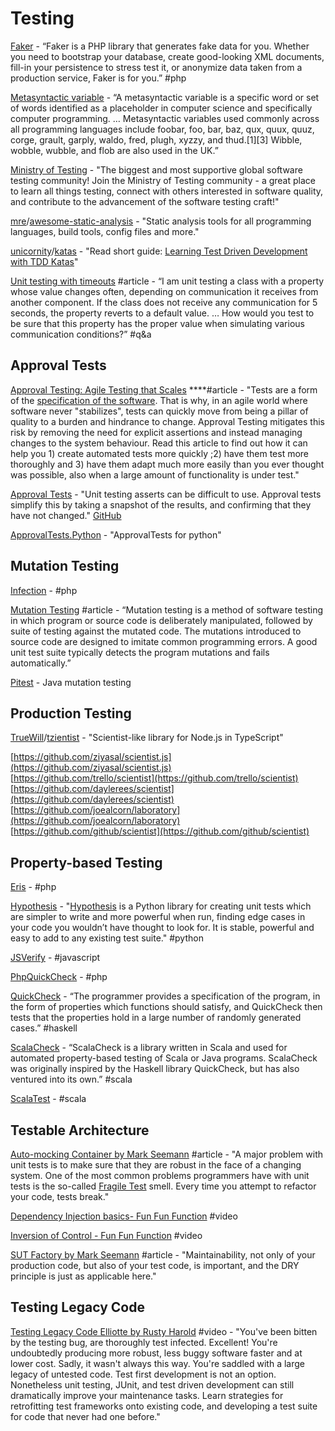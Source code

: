 # Testing

[Faker](https://github.com/fzaninotto/Faker) - “Faker is a PHP library that generates fake data for you. Whether you need to bootstrap your database, create good-looking XML documents, fill-in your persistence to stress test it, or anonymize data taken from a production service, Faker is for you.” \#php

[Metasyntactic variable](https://en.wikipedia.org/wiki/Metasyntactic_variable) - “A metasyntactic variable is a specific word or set of words identified as a placeholder in computer science and specifically computer programming. … Metasyntactic variables used commonly across all programming languages include foobar, foo, bar, baz, qux, quux, quuz, corge, grault, garply, waldo, fred, plugh, xyzzy, and thud.\[1\]\[3\] Wibble, wobble, wubble, and flob are also used in the UK.”

[Ministry of Testing](https://www.ministryoftesting.com/) - "The biggest and most supportive global software testing community! Join the Ministry of Testing community - a great place to learn all things testing, connect with others interested in software quality, and contribute to the advancement of the software testing craft!"

[mre](https://github.com/mre)/[awesome-static-analysis](https://github.com/mre/awesome-static-analysis) - "Static analysis tools for all programming languages, build tools, config files and more."

[unicornity](https://github.com/unicornity)/[katas](https://github.com/unicornity/katas) - "Read short guide: [Learning Test Driven Development with TDD Katas](http://goo.gl/5NYpVI)"

[Unit testing with timeouts](https://stackoverflow.com/questions/2975794/unit-testing-with-timeouts) \#article - “I am unit testing a class with a property whose value changes often, depending on communication it receives from another component. If the class does not receive any communication for 5 seconds, the property reverts to a default value. … How would you test to be sure that this property has the proper value when simulating various communication conditions?” \#q&a

## **Approval Tests**

[Approval Testing: Agile Testing that Scales](http://www.methodsandtools.com/archive/approvaltest.php) ****\#article - "Tests are a form of the [specification of the software](https://en.wikipedia.org/wiki/Specification_by_example). That is why, in an agile world where software never "stabilizes", tests can quickly move from being a pillar of quality to a burden and hindrance to change. Approval Testing mitigates this risk by removing the need for explicit assertions and instead managing changes to the system behaviour. Read this article to find out how it can help you 1\) create automated tests more quickly ;2\) have them test more thoroughly and 3\) have them adapt much more easily than you ever thought was possible, also when a large amount of functionality is under test."

[Approval Tests](https://approvaltests.com/) - "Unit testing asserts can be difficult to use. Approval tests simplify this by taking a snapshot of the results, and confirming that they have not changed." [GitHub](https://github.com/approvals)

[ApprovalTests.Python](https://github.com/approvals/ApprovalTests.Python) - "ApprovalTests for python"

## **Mutation Testing**

[Infection](https://infection.github.io/) - \#php

[Mutation Testing](https://www.techopedia.com/definition/20905/mutation-testing) \#article - “Mutation testing is a method of software testing in which program or source code is deliberately manipulated, followed by suite of testing against the mutated code. The mutations introduced to source code are designed to imitate common programming errors. A good unit test suite typically detects the program mutations and fails automatically.”

[Pitest](http://pitest.org/) - Java mutation testing

## **Production Testing**

[TrueWill](https://github.com/TrueWill)/[tzientist](https://github.com/TrueWill/tzientist) - "Scientist-like library for Node.js in TypeScript"

[https://github.com/ziyasal/scientist.js](https://github.com/ziyasal/scientist.js)  
[https://github.com/trello/scientist](https://github.com/trello/scientist)  
[https://github.com/daylerees/scientist](https://github.com/daylerees/scientist)  
[https://github.com/joealcorn/laboratory](https://github.com/joealcorn/laboratory)  
[https://github.com/github/scientist](https://github.com/github/scientist)

## **Property-based Testing**

[Eris](https://github.com/giorgiosironi/eris) - \#php

[Hypothesis](https://hypothesis.readthedocs.io/en/latest/) - "[Hypothesis](https://hypothesis.works/) is a Python library for creating unit tests which are simpler to write and more powerful when run, finding edge cases in your code you wouldn’t have thought to look for. It is stable, powerful and easy to add to any existing test suite." \#python

[JSVerify](http://jsverify.github.io) - \#javascript

[PhpQuickCheck](http://phpquickcheck) - \#php

[QuickCheck](https://hackage.haskell.org/package/QuickCheck) - “The programmer provides a specification of the program, in the form of properties which functions should satisfy, and QuickCheck then tests that the properties hold in a large number of randomly generated cases.” \#haskell

[ScalaCheck](https://www.scalacheck.org) - “ScalaCheck is a library written in Scala and used for automated property-based testing of Scala or Java programs. ScalaCheck was originally inspired by the Haskell library QuickCheck, but has also ventured into its own.” \#scala

[ScalaTest](http://www.scalatest.org) - \#scala

## Testable Architecture

[Auto-mocking Container by Mark Seemann](https://blog.ploeh.dk/2013/03/11/auto-mocking-container/) \#article - "A major problem with unit tests is to make sure that they are robust in the face of a changing system. One of the most common problems programmers have with unit tests is the so-called [Fragile Test](http://xunitpatterns.com/Fragile%20Test.html) smell. Every time you attempt to refactor your code, tests break."

[Dependency Injection basics- Fun Fun Function](https://www.youtube.com/watch?v=0X1Ns2NRfks) \#video

[Inversion of Control - Fun Fun Function](https://www.youtube.com/watch?v=-kpEP4JeEdc) \#video

[SUT Factory by Mark Seemann](https://blog.ploeh.dk/2009/02/13/SUTFactory/) \#article - "Maintainability, not only of your production code, but also of your test code, is important, and the DRY principle is just as applicable here."

## Testing Legacy Code

[Testing Legacy Code Elliotte by Rusty Harold](https://www.youtube.com/watch?v=cjxXv0eifhY&t=1680s) \#video - "You've been bitten by the testing bug, are thoroughly test infected. Excellent! You're undoubtedly producing more robust, less buggy software faster and at lower cost. Sadly, it wasn't always this way. You're saddled with a large legacy of untested code. Test first development is not an option. Nonetheless unit testing, JUnit, and test driven development can still dramatically improve your maintenance tasks. Learn strategies for retrofitting test frameworks onto existing code, and developing a test suite for code that never had one before."



